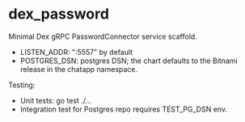 # dex_password

Minimal Dex gRPC PasswordConnector service scaffold.

- LISTEN_ADDR: ":5557" by default
- POSTGRES_DSN: postgres DSN; the chart defaults to the Bitnami release in the chatapp namespace.

Testing:
- Unit tests: go test ./...
- Integration test for Postgres repo requires TEST_PG_DSN env.